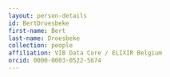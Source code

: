 ```yaml
---
layout: person-details
id: BertDroesbeke
first-name: Bert
last-name: Droesbeke
collection: people
affiliation: VIB Data Core / ELIXIR Belgium
orcid: 0000-0003-0522-5674
---
```

